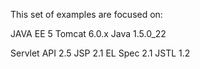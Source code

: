 This set of examples are focused on:

JAVA EE 5
Tomcat 6.0.x
Java 1.5.0_22

Servlet API 2.5
JSP 2.1
EL Spec 2.1
JSTL 1.2



